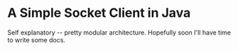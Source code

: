 A Simple Socket Client in Java
=========================

Self explanatory -- pretty modular architecture. Hopefully soon I'll have time to write some docs.

